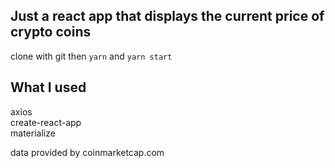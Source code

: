 ## Just a react app that displays the current price of crypto coins

clone with git then ```yarn``` and ```yarn start```

## What I used
axios  
create-react-app  
materialize  

data provided by coinmarketcap.com
